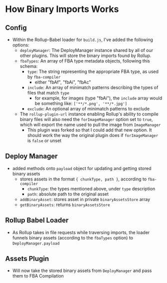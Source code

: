 # How Binary Imports Works

## Config
- Within the Rollup-Babel loader for `build.js`, I've added the following options:
	- `deployManager`: The DeployManager instance shared by all of our other plugins. This will store the binary imports found by Rollup.
	- `fbaTypes`: An array of FBA type metadata objects, following this schema:
		- `type`: The string representing the appropriate FBA type, as used by `fba-compiler`
			- either "fbAf", "fbAi", "fbAc" 
		- `include`: An array of minimatch patterns describing the types of files that match `type`
			- for example, for images (type "fbAi"), the `include` array would be something like: `['**/*.png', '**/*.jpg']` 
		- `exclude`: An optional array of minimatch patterns to exclude
	- The `rollup-plugin-url` instance enabling Rollup's ability to compile binary files will also need the `forImageManager` option set to `true`, which will export the name used to pull the image from `ImageManager`
		- This plugin was forked so that I could add that new option. It should work the way the original plugin does if `forImageManager` is `false` or unset

## Deploy Manager
- added methods onto `payload` object for updating and getting stored binary assets
	- stores assets in the format `{ chunkType, path }`, according to `fba-compiler`
		- `chunkType`: the types mentioned above, under `type` description
		- `path`: absolute path to the original asset
	- `addBinaryAsset`: stores asset in private `binaryAssetsStore` array
	- `getBinaryAssets`: returns `binaryAssetsStore`

## Rollup Babel Loader
- As Rollup takes in file requests while traversing imports, the loader funnels binary assets (according to the `fbaTypes` option) to `DeployManager.payload`

## Assets Plugin
- Will now take the stored binary assets from `DeployManager` and pass them to FBA Compilation